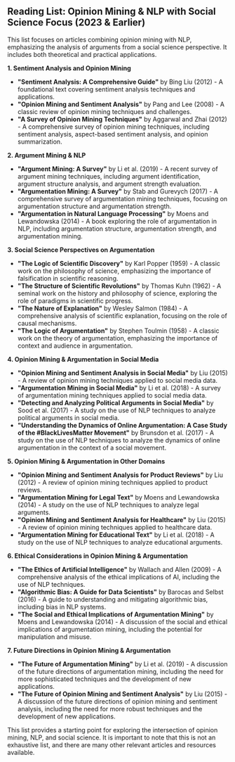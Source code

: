 ## Reading List: Opinion Mining & NLP with Social Science Focus (2023 & Earlier)

This list focuses on articles combining opinion mining with NLP, emphasizing the analysis of arguments from a social science perspective. It includes both theoretical and practical applications.

**1. Sentiment Analysis and Opinion Mining**

* **"Sentiment Analysis: A Comprehensive Guide"** by Bing Liu (2012) - A foundational text covering sentiment analysis techniques and applications.
* **"Opinion Mining and Sentiment Analysis"** by Pang and Lee (2008) - A classic review of opinion mining techniques and challenges.
* **"A Survey of Opinion Mining Techniques"** by Aggarwal and Zhai (2012) - A comprehensive survey of opinion mining techniques, including sentiment analysis, aspect-based sentiment analysis, and opinion summarization.

**2. Argument Mining & NLP**

* **"Argument Mining: A Survey"** by Li et al. (2019) - A recent survey of argument mining techniques, including argument identification, argument structure analysis, and argument strength evaluation.
* **"Argumentation Mining: A Survey"** by Stab and Gurevych (2017) - A comprehensive survey of argumentation mining techniques, focusing on argumentation structure and argumentation strength.
* **"Argumentation in Natural Language Processing"** by Moens and Lewandowska (2014) - A book exploring the role of argumentation in NLP, including argumentation structure, argumentation strength, and argumentation mining.

**3. Social Science Perspectives on Argumentation**

* **"The Logic of Scientific Discovery"** by Karl Popper (1959) - A classic work on the philosophy of science, emphasizing the importance of falsification in scientific reasoning.
* **"The Structure of Scientific Revolutions"** by Thomas Kuhn (1962) - A seminal work on the history and philosophy of science, exploring the role of paradigms in scientific progress.
* **"The Nature of Explanation"** by Wesley Salmon (1984) - A comprehensive analysis of scientific explanation, focusing on the role of causal mechanisms.
* **"The Logic of Argumentation"** by Stephen Toulmin (1958) - A classic work on the theory of argumentation, emphasizing the importance of context and audience in argumentation.

**4. Opinion Mining & Argumentation in Social Media**

* **"Opinion Mining and Sentiment Analysis in Social Media"** by Liu (2015) - A review of opinion mining techniques applied to social media data.
* **"Argumentation Mining in Social Media"** by Li et al. (2018) - A survey of argumentation mining techniques applied to social media data.
* **"Detecting and Analyzing Political Arguments in Social Media"** by  Sood et al. (2017) - A study on the use of NLP techniques to analyze political arguments in social media.
* **"Understanding the Dynamics of Online Argumentation: A Case Study of the #BlackLivesMatter Movement"** by  Brunsdon et al. (2017) - A study on the use of NLP techniques to analyze the dynamics of online argumentation in the context of a social movement.

**5. Opinion Mining & Argumentation in Other Domains**

* **"Opinion Mining and Sentiment Analysis for Product Reviews"** by  Liu (2012) - A review of opinion mining techniques applied to product reviews.
* **"Argumentation Mining for Legal Text"** by  Moens and Lewandowska (2014) - A study on the use of NLP techniques to analyze legal arguments.
* **"Opinion Mining and Sentiment Analysis for Healthcare"** by  Liu (2015) - A review of opinion mining techniques applied to healthcare data.
* **"Argumentation Mining for Educational Text"** by  Li et al. (2018) - A study on the use of NLP techniques to analyze educational arguments.

**6. Ethical Considerations in Opinion Mining & Argumentation**

* **"The Ethics of Artificial Intelligence"** by  Wallach and Allen (2009) - A comprehensive analysis of the ethical implications of AI, including the use of NLP techniques.
* **"Algorithmic Bias: A Guide for Data Scientists"** by  Barocas and Selbst (2016) - A guide to understanding and mitigating algorithmic bias, including bias in NLP systems.
* **"The Social and Ethical Implications of Argumentation Mining"** by  Moens and Lewandowska (2014) - A discussion of the social and ethical implications of argumentation mining, including the potential for manipulation and misuse.

**7. Future Directions in Opinion Mining & Argumentation**

* **"The Future of Argumentation Mining"** by  Li et al. (2019) - A discussion of the future directions of argumentation mining, including the need for more sophisticated techniques and the development of new applications.
* **"The Future of Opinion Mining and Sentiment Analysis"** by  Liu (2015) - A discussion of the future directions of opinion mining and sentiment analysis, including the need for more robust techniques and the development of new applications.

This list provides a starting point for exploring the intersection of opinion mining, NLP, and social science. It is important to note that this is not an exhaustive list, and there are many other relevant articles and resources available.